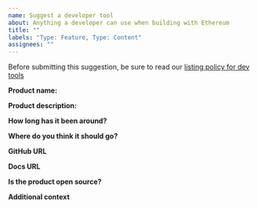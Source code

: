 ```yaml
---
name: Suggest a developer tool
about: Anything a developer can use when building with Ethereum
title: ""
labels: "Type: Feature, Type: Content"
assignees: ""
---
```


Before submitting this suggestion, be sure to read our [listing policy for dev tools](https://ethereum.org/en/contributing/adding-developer-tools/)

**Product name:**

<!-- Name of the product -->

**Product description:**

<!-- What does it do? -->

**How long has it been around?**

<!-- We prioritise products that are battle-tested. -->

**Where do you think it should go?**

<!-- List the pages where you think this tool is most relevant on ethereum.org -->

**GitHub URL**

<!-- Please provide a link to the product's repo. -->

**Docs URL**

<!-- Please provide a link to the product's docs. -->

**Is the product open source?**

<!-- We prioritise open source projects when possible. -->

**Additional context**

<!-- Add any other context or screenshots about the feature request here. -->
